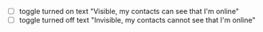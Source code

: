

* [ ] toggle turned on text "Visible, my contacts can see that I'm online"
* [ ] toggle turned off text "Invisible, my contacts cannot see that I'm online"
